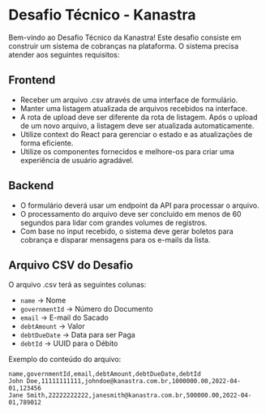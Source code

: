 # Desafio Técnico - Kanastra

Bem-vindo ao Desafio Técnico da Kanastra! Este desafio consiste em construir um sistema de cobranças na plataforma. O sistema precisa atender aos seguintes requisitos:

## Frontend

- Receber um arquivo .csv através de uma interface de formulário.
- Manter uma listagem atualizada de arquivos recebidos na interface.
- A rota de upload deve ser diferente da rota de listagem. Após o upload de um novo arquivo, a listagem deve ser atualizada automaticamente.
- Utilize context do React para gerenciar o estado e as atualizações de forma eficiente.
- Utilize os componentes fornecidos e melhore-os para criar uma experiência de usuário agradável.

## Backend

- O formulário deverá usar um endpoint da API para processar o arquivo.
- O processamento do arquivo deve ser concluído em menos de 60 segundos para lidar com grandes volumes de registros.
- Com base no input recebido, o sistema deve gerar boletos para cobrança e disparar mensagens para os e-mails da lista.

## Arquivo CSV do Desafio

O arquivo .csv terá as seguintes colunas:

- `name` → Nome
- `governmentId` → Número do Documento
- `email` → E-mail do Sacado
- `debtAmount` → Valor
- `debtDueDate` → Data para ser Paga
- `debtId` → UUID para o Débito

Exemplo do conteúdo do arquivo:

```csv
name,governmentId,email,debtAmount,debtDueDate,debtId
John Doe,11111111111,johndoe@kanastra.com.br,1000000.00,2022-04-01,123456
Jane Smith,22222222222,janesmith@kanastra.com.br,500000.00,2022-04-01,789012
